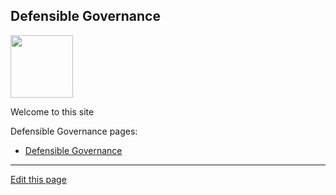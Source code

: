 ## Defensible Governance

<img src="/assets/defensible-governance/defensible-governance-logo.jpg" width="100"/>

Welcome to this site 

Defensible Governance pages:

- [Defensible Governance](docs/defensible-governance)

---
[Edit this page](https://github.com/the-cyber-boardroom/cbr-custom--defensible-governance/edit/dev/cbr__defensible_governance/custom/cbr_content/en/web-site/home-page.md)
